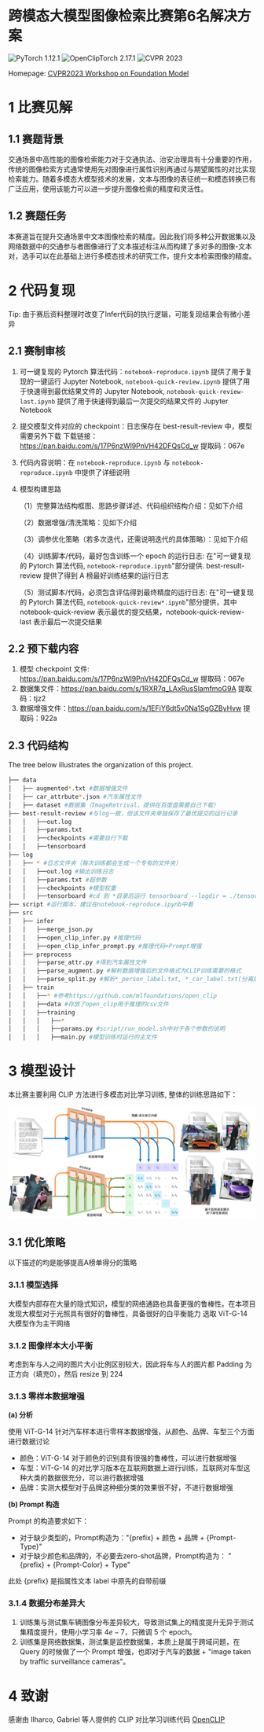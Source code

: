 # 跨模态大模型图像检索比赛第6名解决方案
![PyTorch 1.12.1](https://img.shields.io/badge/PyTorch-1.12.1-green?style=plastic)
![OpenClipTorch 2.17.1](https://img.shields.io/badge/OpenClipTorch-2.17.1-orange?style=plastic)
![CVPR 2023](https://img.shields.io/badge/CVPR-2023-red?style=plastic)


Homepage: [CVPR2023 Workshop on Foundation Model](https://foundation-model.com/)

# 1 比赛见解

## 1.1 赛题背景
交通场景中高性能的图像检索能力对于交通执法、治安治理具有十分重要的作用，传统的图像检索方式通常使用先对图像进行属性识别再通过与期望属性的对比实现检索能力。随着多模态大模型技术的发展，文本与图像的表征统一和模态转换已有广泛应用，使用该能力可以进一步提升图像检索的精度和灵活性。

## 1.2 赛题任务
本赛道旨在提升交通场景中文本图像检索的精度。因此我们将多种公开数据集以及网络数据中的交通参与者图像进行了文本描述标注从而构建了多对多的图像-文本对，选手可以在此基础上进行多模态技术的研究工作，提升文本检索图像的精度。

# 2 代码复现
Tip: 由于赛后资料整理时改变了Infer代码的执行逻辑，可能复现结果会有微小差异

## 2.1 赛制审核
1. 可一键复现的 Pytorch 算法代码：```notebook-reproduce.ipynb``` 提供了用于复现的一键运行 Jupyter Notebook, ```notebook-quick-review.ipynb``` 提供了用于快速得到最优结果文件的 Jupyter Notebook, ```notebook-quick-review-last.ipynb``` 提供了用于快速得到最后一次提交的结果文件的 Jupyter Notebook
2. 提交模型文件对应的 checkpoint：日志保存在 best-result-review 中，模型需要另外下载
   下载链接：https://pan.baidu.com/s/17P6nzWl9PnVH42DFQsCd_w 提取码：067e
3. 代码内容说明：在 ```notebook-reproduce.ipynb``` 与 ```notebook-reproduce.ipynb``` 中提供了详细说明
4. 模型构建思路

   （1）完整算法结构框图、思路步骤详述、代码组织结构介绍：见如下介绍

   （2）数据增强/清洗策略：见如下介绍

   （3）调参优化策略（若多次迭代，还需说明迭代的具体策略）：见如下介绍

   （4）训练脚本/代码，最好包含训练一个 epoch 的运行日志: 在"可一键复现的 Pytorch 算法代码, ```notebook-reproduce.ipynb```"部分提供. best-result-review 提供了得到 A 榜最好训练结果的运行日志

   （5）测试脚本/代码，必须包含评估得到最终精度的运行日志: 在"可一键复现的 Pytorch 算法代码, ```notebook-quick-review*.ipynb```"部分提供，其中 notebook-quick-review 表示最优的提交结果，notebook-quick-review-last 表示最后一次提交结果

## 2.2 预下载内容
1. 模型 checkpoint 文件: https://pan.baidu.com/s/17P6nzWl9PnVH42DFQsCd_w 提取码：067e
2. 数据集文件：https://pan.baidu.com/s/1RXR7q_LAxRusSlamfmoG9A 提取码：tjz2 
3. 数据增强文件：https://pan.baidu.com/s/1EFiY6dt5v0Na1SgGZByHvw 提取码：922a

## 2.3 代码结构
The tree below illustrates the organization of this project.
```bash
├── data
│   ├── augmented*.txt #数据增强文件
│   ├── car_attrbute*.json #汽车属性文件
│   ├── dataset #数据集（ImageRetrival，提供在百度盘需要自己下载）
├── best-result-review #与log一致，但该文件夹单独保存了最优提交的运行记录
│   │   ├──out.log
│   │   ├──params.txt
│   │   ├──checkpoints #需要自行下载
│   │   ├──tensorboard
├── log
│   ├── * #日志文件夹（每次训练都会生成一个专有的文件夹）
│   │   ├──out.log #输出训练日志
│   │   ├──params.txt #超参数
│   │   ├──checkpoints #模型权重
│   │   ├──tensorboard #cd 到 *目录后运行 tensorboard --logdir = ./tensorboard --host localhost --port 20421 会在localhost:20421打开当前训练的tensorboard
├── script #运行脚本，建议在notebook-reproduce.ipynb中看
├── src 
│   ├── infer
│   │   ├──merge_json.py
│   │   ├──open_clip_infer.py #推理代码
│   │   ├──open_clip_infer_prompt.py #推理代码+Prompt增强
│   ├── preprocess
│   │   ├──parse_attr.py #得到汽车属性文件
│   │   ├──parse_augment.py #解析数据增强后的文件格式为CLIP训练需要的格式
│   │   ├──parse_split.py #解析*_person_label.txt, *_car_label.txt(分离后的data/datasets/*_label.txt)的文件格式为CLIP训练需要的格式
│   ├── train
│   │   ├──* #参考https://github.com/mlfoundations/open_clip
│   │   ├──data #存放了open_clip用于推理的csv文件
│   │   ├──training
│   │   │   ├──*
│   │   │   ├──params.py #script/run_model.sh中对于各个参数的说明
│   │   │   ├──main.py #模型训练时运行的主文件 
```

# 3 模型设计
本比赛主要利用 CLIP 方法进行多模态对比学习训练, 整体的训练思路如下：
<!-- <p align="center">
<img src="framework.png" height = "240" alt="" align=center />
<br><br>
<b>图1.整体思路</b>
</p> -->
![图1.整体思路](./framework.png)

## 3.1 优化策略
以下描述的均是能够提高A榜单得分的策略

### 3.1.1 模型选择
大模型内部存在大量的隐式知识，模型的网络通路也具备更强的鲁棒性。在本项目发现大模型对于光照具有很好的鲁棒性，具备很好的白平衡能力
选取 ViT-G-14 大模型作为主干网络

### 3.1.2 图像样本大小平衡
考虑到车与人之间的图片大小比例区别较大，因此将车与人的图片都 Padding 为正方向（填充0），然后 resize 到 224

### 3.1.3 零样本数据增强
**(a) 分析**

使用 ViT-G-14 针对汽车样本进行零样本数据增强，从颜色、品牌、车型三个方面进行数据讨论
- 颜色：ViT-G-14 对于颜色的识别具有很强的鲁棒性，可以进行数据增强
- 车型：ViT-G-14 的对比学习版本在互联网数据上进行训练，互联网对车型这种大类的数据很充分，可以进行数据增强
- 品牌：实测大模型对于品牌这种细分类的效果很不好，不进行数据增强

**(b) Prompt 构造**

Prompt 的构造要求如下：
- 对于缺少类型的，Prompt构造为："{prefix} + 颜色 + 品牌 + {Prompt-Type}"
- 对于缺少颜色和品牌的，不必要去zero-shot品牌，Prompt构造为： "{prefix} + {Prompt-Color} + Type"

此处 {prefix} 是指属性文本 label 中原先的自带前缀

### 3.1.4 数据分布差异大
1. 训练集与测试集车辆图像分布差异较大，导致测试集上的精度提升无异于测试集精度提升，使用小学习率 $4e-7$，只微调 5 个 epoch。
2. 训练集是网络数据集，测试集是监控数据集，本质上是属于跨域问题，在 Query 的时候做了一个 Prompt 增强，也即对于汽车的数据 + "image taken by traffic surveillance cameras"。

# 4 致谢
感谢由 Ilharco, Gabriel 等人提供的 CLIP 对比学习训练代码 [OpenCLIP](https://github.com/mlfoundations/open_clip)
